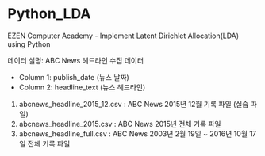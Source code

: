 # Python_LDA
EZEN Computer Academy - Implement Latent Dirichlet Allocation(LDA) using Python

데이터 설명:
ABC News 헤드라인 수집 데이터
- Column 1: publish_date (뉴스 날짜)
- Column 2: headline_text (뉴스 헤드라인)

1. abcnews_headline_2015_12.csv : ABC News 2015년 12월 기록 파일 (실습 파일)
2. abcnews_headline_2015.csv : ABC News 2015년 전체 기록 파일
3. abcnews_headline_full.csv : ABC News 2003년 2월 19일 ~ 2016년 10월 17일 전체 기록 파일
